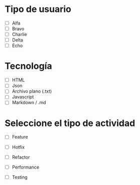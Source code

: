 # Tipo de usuario
- [ ] Alfa
- [ ] Bravo 
- [ ] Charlie
- [ ] Delta
- [ ] Echo

# Tecnología
- [ ] HTML
- [ ] Json
- [ ] Archivo plano (.txt)
- [ ] Javascript
- [ ] Markdown / .md

# Seleccione el tipo de actividad
- [ ] Feature
- [ ] Hotfix
- [ ] Refactor
- [ ] Performance
- [ ] Testing
 
